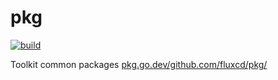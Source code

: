 # pkg

[![build](https://github.com/fluxcd/pkg/workflows/build/badge.svg)](https://github.com/fluxcd/pkg/actions)

Toolkit common packages [pkg.go.dev/github.com/fluxcd/pkg/](https://pkg.go.dev/github.com/fluxcd/pkg/)
